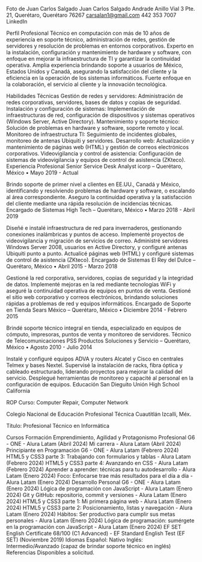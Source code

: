Foto de Juan Carlos Salgado
Juan Carlos Salgado Andrade
Anillo Vial 3 Pte. 21, Querétaro, Querétaro 76267
 carsalan1@gmail.com
 442 353 7007
 LinkedIn

Perfil Profesional
Técnico en computación con más de 10 años de experiencia en soporte técnico, administración de redes, gestión de servidores y resolución de problemas en entornos corporativos. Experto en la instalación, configuración y mantenimiento de hardware y software, con enfoque en mejorar la infraestructura de TI y garantizar la continuidad operativa. Amplia experiencia brindando soporte a usuarios de México, Estados Unidos y Canadá, asegurando la satisfacción del cliente y la eficiencia en la operación de los sistemas informáticos. Fuerte enfoque en la colaboración, el servicio al cliente y la innovación tecnológica.

Habilidades Técnicas
Gestión de redes y servidores: Administración de redes corporativas, servidores, bases de datos y copias de seguridad.
Instalación y configuración de sistemas: Implementación de infraestructuras de red, configuración de dispositivos y sistemas operativos (Windows Server, Active Directory).
Mantenimiento y soporte técnico: Solución de problemas en hardware y software, soporte remoto y local.
Monitoreo de infraestructura TI: Seguimiento de incidentes globales, monitoreo de antenas Ubiquiti y servidores.
Desarrollo web: Actualización y mantenimiento de páginas web (HTML) y gestión de correos electrónicos corporativos.
Videovigilancia y control de asistencia: Configuración de sistemas de videovigilancia y equipos de control de asistencia (ZKteco).
Experiencia Profesional
Senior Service Desk Analyst
icorp – Querétaro, México • Mayo 2019 - Actual

Brindo soporte de primer nivel a clientes en EE.UU., Canadá y México, identificando y resolviendo problemas de hardware y software, o escalando al área correspondiente.
Aseguro la continuidad operativa y la satisfacción del cliente mediante una rápida resolución de incidencias técnicas.
Encargado de Sistemas
High Tech – Querétaro, México • Marzo 2018 - Abril 2019

Diseñé e instalé infraestructura de red para invernaderos, gestionando conexiones inalámbricas y puntos de acceso.
Implementé proyectos de videovigilancia y migración de servicios de correo.
Administré servidores Windows Server 2008, usuarios en Active Directory, y configuré antenas Ubiquiti punto a punto.
Actualicé páginas web (HTML) y configuré sistemas de control de asistencia (ZKteco).
Encargado de Sistemas
El Rey del Dulce – Querétaro, México • Abril 2015 - Marzo 2018

Gestioné la red corporativa, servidores, copias de seguridad y la integridad de datos.
Implementé mejoras en la red mediante tecnologías WiFi y aseguré la continuidad operativa de equipos en puntos de venta.
Gestioné el sitio web corporativo y correos electrónicos, brindando soluciones rápidas a problemas de red y equipos informáticos.
Encargado de Soporte en Tienda
Sears México – Querétaro, México • Diciembre 2014 - Febrero 2015

Brindé soporte técnico integral en tienda, especializado en equipos de cómputo, impresoras, puntos de venta y monitoreo de servidores.
Técnico de Telecomunicaciones
PSS Productos Soluciones y Servicio – Querétaro, México • Agosto 2010 - Julio 2014

Instalé y configuré equipos ADVA y routers Alcatel y Cisco en centrales Telmex y bases Nextel.
Supervisé la instalación de racks, fibra óptica y cableado estructurado, liderando proyectos para mejorar la calidad del servicio.
Desplegué herramientas de monitoreo y capacité al personal en la configuración de equipos.
Educación
San Dieguito Unión High School
California

ROP Curso: Computer Repair, Computer Network

Colegio Nacional de Educación Profesional Técnica
Cuautitlán Izcalli, Méx.

Título: Profesional Técnico en Informática

Cursos
Formación Emprendimiento, Agilidad y Protagonismo Profesional G6 - ONE - Alura Latam (Abril 2024)
Mi carrera - Alura Latam (Abril 2024)
Principiante en Programación G6 - ONE - Alura Latam (Febrero 2024)
HTML5 y CSS3 parte 3: Trabajando con formularios y tablas - Alura Latam (Febrero 2024)
HTML5 y CSS3 parte 4: Avanzando en CSS - Alura Latam (Febrero 2024)
Aprender a aprender: técnicas para tu autodesarrollo - Alura Latam (Enero 2024)
Foco: Enfocarse trae más resultados para el día a día - Alura Latam (Enero 2024)
Desarrollo Personal G6 - ONE - Alura Latam (Enero 2024)
Lógica de programación con JavaScript - Alura Latam (Enero 2024)
Git y GitHub: repositorio, commit y versiones - Alura Latam (Enero 2024)
HTML5 y CSS3 parte 1: Mi primera página web - Alura Latam (Enero 2024)
HTML5 y CSS3 parte 2: Posicionamiento, listas y navegación - Alura Latam (Enero 2024)
Hábitos: Ser productivo para cumplir sus metas personales - Alura Latam (Enero 2024)
Lógica de programación: sumérgete en la programación con JavaScript - Alura Latam (Enero 2024)
EF SET English Certificate 68/100 (C1 Advanced) - EF Standard English Test (EF SET) (Noviembre 2019)
Idiomas
Español: Nativo
Inglés: Intermedio/Avanzado (capaz de brindar soporte técnico en inglés)
Referencias
Disponibles a solicitud.
